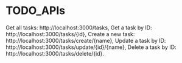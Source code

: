 # TODO_APIs

Get all tasks: http://localhost:3000/tasks, 
Get a task by ID: http://localhost:3000/tasks/{id}, 
Create a new task: http://localhost:3000/tasks/create/{name}, 
Update a task by ID: http://localhost:3000/tasks/update/{id}/{name}, 
Delete a task by ID: http://localhost:3000/tasks/delete/{id}.
